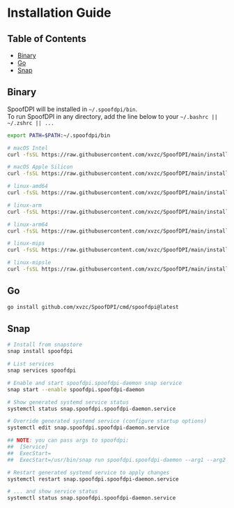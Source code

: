 # Installation Guide

## Table of Contents

<!--ts-->
   * [Binary](#binary)
   * [Go](#go)
   * [Snap](#snap)
<!--te-->

## Binary
SpoofDPI will be installed in `~/.spoofdpi/bin`.  
To run SpoofDPI in any directory, add the line below to your `~/.bashrc || ~/.zshrc || ...`
```bash
export PATH=$PATH:~/.spoofdpi/bin
```
```bash
# macOS Intel
curl -fsSL https://raw.githubusercontent.com/xvzc/SpoofDPI/main/install.sh | bash -s darwin-amd64

# macOS Apple Silicon
curl -fsSL https://raw.githubusercontent.com/xvzc/SpoofDPI/main/install.sh | bash -s darwin-arm64

# linux-amd64
curl -fsSL https://raw.githubusercontent.com/xvzc/SpoofDPI/main/install.sh | bash -s linux-amd64

# linux-arm
curl -fsSL https://raw.githubusercontent.com/xvzc/SpoofDPI/main/install.sh | bash -s linux-arm

# linux-arm64
curl -fsSL https://raw.githubusercontent.com/xvzc/SpoofDPI/main/install.sh | bash -s linux-arm64

# linux-mips
curl -fsSL https://raw.githubusercontent.com/xvzc/SpoofDPI/main/install.sh | bash -s linux-mips

# linux-mipsle
curl -fsSL https://raw.githubusercontent.com/xvzc/SpoofDPI/main/install.sh | bash -s linux-mipsle
```

## Go
```bash
go install github.com/xvzc/SpoofDPI/cmd/spoofdpi@latest
```

## Snap
```bash
# Install from snapstore
snap install spoofdpi

# List services
snap services spoofdpi

# Enable and start spoofdpi.spoofdpi-daemon snap service
snap start --enable spoofdpi.spoofdpi-daemon

# Show generated systemd service status
systemctl status snap.spoofdpi.spoofdpi-daemon.service

# Override generated systemd service (configure startup options)
systemctl edit snap.spoofdpi.spoofdpi-daemon.service

## NOTE: you can pass args to spoofdpi:
##  [Service]
##  ExecStart=
##  ExecStart=/usr/bin/snap run spoofdpi.spoofdpi-daemon --arg1 --arg2 .....

# Restart generated systemd service to apply changes
systemctl restart snap.spoofdpi.spoofdpi-daemon.service

# ... and show service status
systemctl status snap.spoofdpi.spoofdpi-daemon.service
```
